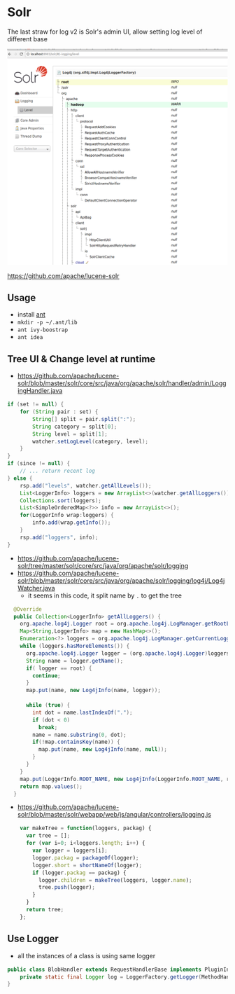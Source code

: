 # Solr

The last straw for log v2 is Solr's admin UI, allow setting log level of different base

![solr-log-admin](solr-log-admin.png)

https://github.com/apache/lucene-solr

## Usage

- install [ant](http://ant.apache.org/bindownload.cgi)
- `mkdir -p ~/.ant/lib`
- `ant ivy-boostrap`
- `ant idea`

## Tree UI & Change level at runtime

- https://github.com/apache/lucene-solr/blob/master/solr/core/src/java/org/apache/solr/handler/admin/LoggingHandler.java

````java
if (set != null) {
    for (String pair : set) {
        String[] split = pair.split(":");
        String category = split[0];
        String level = split[1];
        watcher.setLogLevel(category, level);
    }
}
if (since != null) {
    // ... return recent log
} else {
    rsp.add("levels", watcher.getAllLevels());
    List<LoggerInfo> loggers = new ArrayList<>(watcher.getAllLoggers());
    Collections.sort(loggers);
    List<SimpleOrderedMap<?>> info = new ArrayList<>();
    for(LoggerInfo wrap:loggers) {
        info.add(wrap.getInfo());
    }
    rsp.add("loggers", info);
}
````

- https://github.com/apache/lucene-solr/tree/master/solr/core/src/java/org/apache/solr/logging
- https://github.com/apache/lucene-solr/blob/master/solr/core/src/java/org/apache/solr/logging/log4j/Log4jWatcher.java
  - it seems in this code, it split name by `.` to get the tree

````java
  @Override
  public Collection<LoggerInfo> getAllLoggers() {
    org.apache.log4j.Logger root = org.apache.log4j.LogManager.getRootLogger();
    Map<String,LoggerInfo> map = new HashMap<>();
    Enumeration<?> loggers = org.apache.log4j.LogManager.getCurrentLoggers();
    while (loggers.hasMoreElements()) {
      org.apache.log4j.Logger logger = (org.apache.log4j.Logger)loggers.nextElement();
      String name = logger.getName();
      if( logger == root) {
        continue;
      }
      map.put(name, new Log4jInfo(name, logger));

      while (true) {
        int dot = name.lastIndexOf(".");
        if (dot < 0)
          break;
        name = name.substring(0, dot);
        if(!map.containsKey(name)) {
          map.put(name, new Log4jInfo(name, null));
        }
      }
    }
    map.put(LoggerInfo.ROOT_NAME, new Log4jInfo(LoggerInfo.ROOT_NAME, root));
    return map.values();
  }
````

- https://github.com/apache/lucene-solr/blob/master/solr/webapp/web/js/angular/controllers/logging.js

````js
    var makeTree = function(loggers, packag) {
      var tree = [];
      for (var i=0; i<loggers.length; i++) {
        var logger = loggers[i];
        logger.packag = packageOf(logger);
        logger.short = shortNameOf(logger);
        if (logger.packag == packag) {
          logger.children = makeTree(loggers, logger.name);
          tree.push(logger);
        }
      }
      return tree;
    };
````

## Use Logger

- all the instances of a class is using same logger

````java
public class BlobHandler extends RequestHandlerBase implements PluginInfoInitialized , PermissionNameProvider {
    private static final Logger log = LoggerFactory.getLogger(MethodHandles.lookup().lookupClass());
}
````